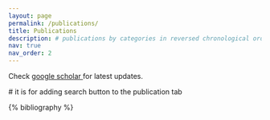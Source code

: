 ```yaml
---
layout: page
permalink: /publications/
title: Publications
description: # publications by categories in reversed chronological order. generated by jekyll-scholar.
nav: true
nav_order: 2
---
```

Check <a href='https://scholar.google.com/citations?user=W15sff4AAAAJ&hl=en'> google scholar </a> for latest updates.
<!-- _pages/publications.md -->

<!-- Bibsearch Feature -->

<!-- {% include bib_search.liquid %} --> # it is for adding search button to the publication tab

<div class="publications">

{% bibliography %}

</div>

